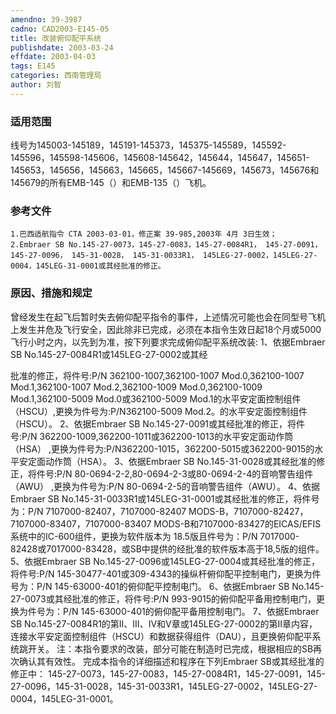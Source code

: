```yaml
---
amendno: 39-3987
cadno: CAD2003-E145-05
title: 改装俯仰配平系统
publishdate: 2003-03-24
effdate: 2003-04-03
tags: E145
categories: 西南管理局
author: 刘智
---
```


### 适用范围 
线号为145003-145189，145191-145373，145375-145589，145592-145596，145598-145606，145608-145642，145644，145647，145651-145653，145656，145663，145665，145667-145669，145673，145676和145679的所有EMB-145（）和EMB-135（）飞机。

### 参考文件
    1.巴西适航指令 CTA 2003-03-01，修正案 39-985,2003年 4月 3日生效；
    2.Embraer SB No.145-27-0073，145-27-0083，145-27-0084R1， 145-27-0091， 145-27-0096， 145-31-0028， 145-31-0033R1， 145LEG-27-0002，145LEG-27-0004，145LEG-31-0001或其经批准的修正。


### 原因、措施和规定 
 曾经发生在起飞后暂时失去俯仰配平指令的事件，上述情况可能也会在同型号飞机上发生并危及飞行安全，因此除非已完成，必须在本指令生效日起18个月或5000飞行小时之内，以先到为准，按下列要求完成俯仰配平系统改装: 
1、依据Embraer SB No.145-27-0084R1或145LEG-27-0002或其经
  
批准的修正，将件号:P/N 362100-1007,362100-1007 Mod.0,362100-1007 Mod.1,362100-1007 Mod.2,362100-1009 Mod.0,362100-1009 Mod.1,362100-5009 Mod.0或362100-5009 Mod.1的水平安定面控制组件（HSCU）,更换为件号为:P/N362100-5009 Mod.2。的水平安定面控制组件（HSCU）。 
2、依据Embraer SB No.145-27-0091或其经批准的修正，将件号:P/N 362200-1009,362200-1011或362200-1013的水平安定面动作筒（HSA） ,更换为件号为:P/N362200-1015，362200-5015或362200-9015的水平安定面动作筒（HSA）。 
    3、依据Embraer SB No.145-31-0028或其经批准的修正，将件号:P/N 80-0694-2-2,80-0694-2-3或80-0694-2-4的音响警告组件（AWU） ,更换为件号为:P/N 80-0694-2-5的音响警告组件（AWU）。 
4、依据Embraer SB No.145-31-0033R1或145LEG-31-0001或其经批准的修正，将件号为：P/N 7107000-82407，7107000-82407 MODS-B，7107000-82427，7107000-83407，7107000-83407 MODS-B和7107000-83427的EICAS/EFIS系统中的IC-600组件，更换为软件版本为
18.5版且件号为：P/N 7017000-82428或7017000-83428，或SB中提供的经批准的软件版本高于18,5版的组件。 
5、依据Embraer SB No.145-27-0096或145LEG-27-0004或其经批准的修正，将件号:P/N 145-30477-401或309-4343的操纵杆俯仰配平控制电门，更换为件号为：P/N 145-63000-401的俯仰配平控制电门。
6、依据Embraer SB No.145-27-0073或其经批准的修正，将件号:P/N 993-9015的俯仰配平备用控制电门，更换为件号为：P/N 145-63000-401的俯仰配平备用控制电门。 
7、依据Embraer SB No.145-27-0084R1的第II、III、IV和V章或145LEG-27-0002的第II章内容，连接水平安定面控制组件（HSCU）和数据获得组件（DAU），且更换俯仰配平系统跳开关。 
注：本指令要求的改装，部分可能在制造时已完成，根据相应的SB再次确认其有效性。 
    完成本指令的详细描述和程序在下列Embraer SB或其经批准的修正中： 
145-27-0073，145-27-0083，145-27-0084R1，145-27-0091，145-27-0096，145-31-0028，145-31-0033R1，145LEG-27-0002，145LEG-27-0004，145LEG-31-0001。 
  
